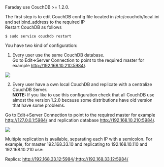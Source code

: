 Faraday use CouchDB >= 1.2.0.

The first step is to edit CouchDB config file located in /etc/couchdb/local.ini and set bind_address to the required IP  
Restart CouchDB as follows  

    $ sudo service couchdb restart

You have two kind of configuration:  
1) Every user use the same CouchDB database.  
Go to Edit->Server Connection to point to the required master for example http://192.168.10.210:5984/.  

![](https://raw.github.com/wiki/infobyte/faraday/images/Couchdb_conf.png)

2) Every user have a own local CouchDB and replicate with a centralize CouchDB Server.  
**NOTE:** If you like to use this configuration check that all CouchDB use almost the version 1.2.0 because some distributions have old version that have some problems.  

Go to Edit->Server Connection to point to the required master for example http://127.0.0.1:5984/ and replication database http://192.168.10.210:5984/.  

![](https://raw.github.com/wiki/infobyte/faraday/images/Couchdb_conf2.png)

Multiple replication is available, separating each IP with a semicolon. For example, for master 192.168.33.10 and replicating to 192.168.10.110 and 192.168.10.210 use:  

Replics: http://192.168.33.12:5984/;http://192.168.33.12:5984/
